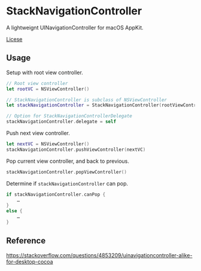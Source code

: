 # StackNavigationController

A lightweignt UINavigationController for macOS AppKit.

[Licese](./LICENSE)


## Usage

Setup with root view controller.

```swift
// Root view controller
let rootVC = NSViewController()

// StackNavigationController is subclass of NSViewController
let stackNavigationController = StackNavigationController(rootViewController: rootVC)

// Option for StackNavigationControllerDelegate
stackNavigationController.delegate = self
```

Push next view controller.

```swift
let nextVC = NSViewController()
stackNavigationController.pushViewController(nextVC)
```

Pop current view controller, and back to previous.

```swift
stackNavigationController.popViewController()
```

Determine if `stackNavigationController` can pop.

```swift
if stackNavigationController.canPop {
	…
}
else {
	…
}
```


## Reference
https://stackoverflow.com/questions/4853209/uinavigationcontroller-alike-for-desktop-cocoa
